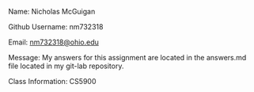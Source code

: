 Name:  Nicholas McGuigan

Github Username: nm732318

Email: nm732318@ohio.edu

Message: My answers for this assignment are located in the answers.md file located
in my git-lab repository. 

Class Information: CS5900
